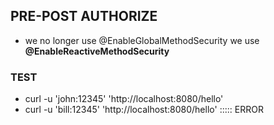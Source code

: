 ## PRE-POST AUTHORIZE

- we no longer use @EnableGlobalMethodSecurity we use **@EnableReactiveMethodSecurity**

### TEST
- curl -u 'john:12345' 'http://localhost:8080/hello'
- curl -u 'bill:12345' 'http://localhost:8080/hello'    ::::: ERROR